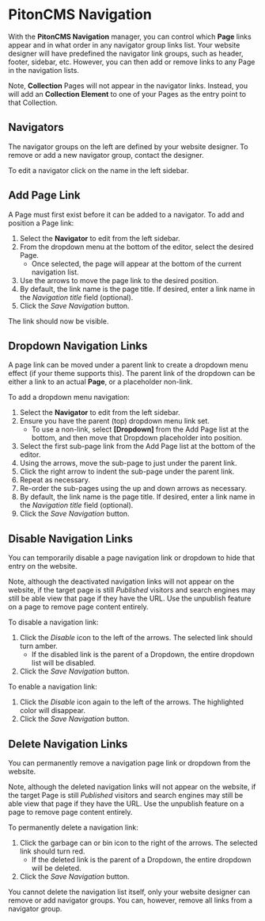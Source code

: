 # PitonCMS Navigation

With the **PitonCMS Navigation** manager, you can control which **Page** links appear and in what order in any navigator group links list. Your website designer will have predefined the navigator link groups, such as header, footer, sidebar, etc. However, you can then add or remove links to any Page in the navigation lists.

Note, **Collection** Pages will not appear in the navigator links. Instead, you will add an **Collection Element** to one of your Pages as the entry point to that Collection.

## Navigators

The navigator groups on the left are defined by your website designer. To remove or add a new navigator group, contact the designer.

To edit a navigator click on the name in the left sidebar.

## Add Page Link

A Page must first exist before it can be added to a navigator. To add and position a Page link:

1. Select the **Navigator** to edit from the left sidebar.
2. From the dropdown menu at the bottom of the editor, select the desired Page.
   * Once selected, the page will appear at the bottom of the current navigation list.
3. Use the arrows to move the page link to the desired position.
4. By default, the link name is the page title. If desired, enter a link name in the *Navigation title* field (optional).
5. Click the *Save Navigation* button.

The link should now be visible.

## Dropdown Navigation Links

A page link can be moved under a parent link to create a dropdown menu effect (if your theme supports this). The parent link of the dropdown can be either a link to an actual **Page**, or a placeholder non-link.

To add a dropdown menu navigation:

1. Select the **Navigator** to edit from the left sidebar.
2. Ensure you have the parent (top) dropdown menu link set.
   * To use a non-link, select **[Dropdown]** from the Add Page list at the bottom, and then move that Dropdown placeholder into position.
3. Select the first sub-page link from the Add Page list at the bottom of the editor.
4. Using the arrows, move the sub-page to just under the parent link.
5. Click the right arrow to indent the sub-page under the parent link.
6. Repeat as necessary.
7. Re-order the sub-pages using the up and down arrows as necessary.
8. By default, the link name is the page title. If desired, enter a link name in the *Navigation title* field (optional).
9. Click the *Save Navigation* button.

## Disable Navigation Links

You can temporarily disable a page navigation link or dropdown to hide that entry on the website.

Note, although the deactivated navigation links will not appear on the website, if the target page is still *Published* visitors and search engines may still be able view that page if they have the URL. Use the unpublish feature on a page to remove page content entirely.

To disable a navigation link:

1. Click the *Disable* icon to the left of the arrows. The selected link should turn amber.
    * If the disabled link is the parent of a Dropdown, the entire dropdown list will be disabled.
2. Click the *Save Navigation* button.

To enable a navigation link:

1. Click the *Disable* icon again to the left of the arrows. The highlighted color will disappear.
2. Click the *Save Navigation* button.

## Delete Navigation Links

You can permanently remove a navigation page link or dropdown from the website.

Note, although the deleted navigation links will not appear on the website, if the target Page is still *Published* visitors and search engines may still be able view that page if they have the URL. Use the unpublish feature on a page to remove page content entirely.

To permanently delete a navigation link:

1. Click the garbage can or bin icon to the right of the arrows. The selected link should turn red.
    * If the deleted link is the parent of a Dropdown, the entire dropdown will be deleted.
2. Click the *Save Navigation* button.

You cannot delete the navigation list itself, only your website designer can remove or add navigator groups. You can, however, remove all links from a navigator group.